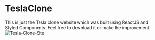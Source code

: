 # TeslaClone
This is just the Tesla clone website which was built using ReactJS and Styled Components. 
Feel free to download it or make the improvement. 
![Tesla-Clone-Site](https://user-images.githubusercontent.com/70451928/144516903-ccb71507-026f-4d05-b8d4-6b19c65b4676.png)
